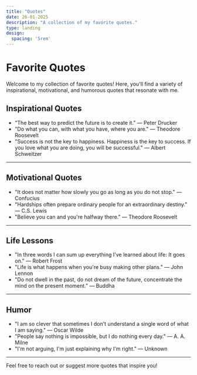 ```yaml
---
title: "Quotes"
date: 26-01-2025
description: "A collection of my favorite quotes."
type: landing
design:
  spacing: '5rem'
---
```


# Favorite Quotes

Welcome to my collection of favorite quotes! Here, you'll find a variety of inspirational, motivational, and humorous quotes that resonate with me.


## Inspirational Quotes

- "The best way to predict the future is to create it." — Peter Drucker
- "Do what you can, with what you have, where you are." — Theodore Roosevelt
- "Success is not the key to happiness. Happiness is the key to success. If you love what you are doing, you will be successful." — Albert Schweitzer

---

## Motivational Quotes

- "It does not matter how slowly you go as long as you do not stop." — Confucius
- "Hardships often prepare ordinary people for an extraordinary destiny." — C.S. Lewis
- "Believe you can and you're halfway there." — Theodore Roosevelt

---

## Life Lessons

- "In three words I can sum up everything I've learned about life: It goes on." — Robert Frost
- "Life is what happens when you're busy making other plans." — John Lennon
- "Do not dwell in the past, do not dream of the future, concentrate the mind on the present moment." — Buddha

---

## Humor

- "I am so clever that sometimes I don't understand a single word of what I am saying." — Oscar Wilde
- "People say nothing is impossible, but I do nothing every day." — A. A. Milne
- "I'm not arguing, I'm just explaining why I'm right." — Unknown

---

Feel free to reach out or suggest more quotes that inspire you!
